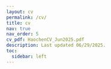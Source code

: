 ```yaml
---
layout: cv
permalink: /cv/
title: cv
nav: true
nav_order: 5
cv_pdf: HaochenCV_Jun2025.pdf
description: Last updated 06/29/2025.
toc:
  sidebar: left
---
```

